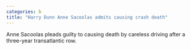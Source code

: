 ```yaml
---
categories: b
title: "Harry Dunn Anne Sacoolas admits causing crash death"
---
```

Anne Sacoolas pleads guilty to causing death by careless driving after a three-year transatlantic row.